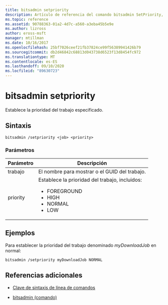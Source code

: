 ```yaml
---
title: bitsadmin setpriority
description: Artículo de referencia del comando bitsadmin SetPriority, que establece la prioridad del trabajo especificado.
ms.topic: reference
ms.assetid: 90788363-01a2-4d7c-a560-a3eba45b5e9e
ms.author: lizross
author: eross-msft
manager: mtillman
ms.date: 10/16/2017
ms.openlocfilehash: 25bf7026ceef21fb37824ce99f56389941426b79
ms.sourcegitcommit: db2d46842c68813d043738d6523f13d8454fc972
ms.translationtype: MT
ms.contentlocale: es-ES
ms.lasthandoff: 09/10/2020
ms.locfileid: "89630723"
---
```

# <a name="bitsadmin-setpriority"></a>bitsadmin setpriority

Establece la prioridad del trabajo especificado.

## <a name="syntax"></a>Sintaxis

```
bitsadmin /setpriority <job> <priority>
```

### <a name="parameters"></a>Parámetros

| Parámetro | Descripción |
| --------- | ----------- |
| trabajo | El nombre para mostrar o el GUID del trabajo. |
| priority | Establece la prioridad del trabajo, incluidos:<ul><li>FOREGROUND</li><li>HIGH</li><li>NORMAL</li><li>LOW</li></ul> |

## <a name="examples"></a>Ejemplos

Para establecer la prioridad del trabajo denominado *myDownloadJob* en normal:

```
bitsadmin /setpriority myDownloadJob NORMAL
```

## <a name="additional-references"></a>Referencias adicionales

- [Clave de sintaxis de línea de comandos](command-line-syntax-key.md)

- [bitsadmin (comando)](bitsadmin.md)
